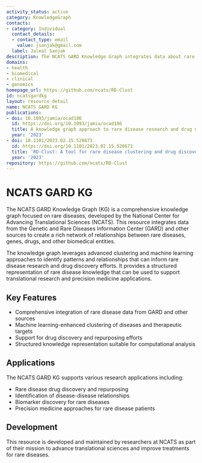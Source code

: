 ```yaml
---
activity_status: active
category: KnowledgeGraph
contacts:
- category: Individual
  contact_details:
  - contact_type: email
    value: jsanjak@gmail.com
  label: Jaleal Sanjak
description: The NCATS GARD Knowledge Graph integrates data about rare diseases, creating a comprehensive resource for rare disease research and drug discovery. It leverages clustering and machine learning approaches to identify relationships between rare diseases and potential therapeutic targets.
domains:
- health
- biomedical
- clinical
- genomics
homepage_url: https://github.com/ncats/RD-Clust
id: ncatsgardkg
layout: resource_detail
name: NCATS GARD KG
publications:
- doi: 10.1093/jamia/ocad186
  id: https://doi.org/10.1093/jamia/ocad186
  title: A knowledge graph approach to rare disease research and drug discovery
  year: '2023'
- doi: 10.1101/2023.02.15.528673
  id: https://doi.org/10.1101/2023.02.15.528673
  title: 'RD-Clust: A tool for rare disease clustering and drug discovery'
  year: '2023'
repository: https://github.com/ncats/RD-Clust
---
```


# NCATS GARD KG

The NCATS GARD Knowledge Graph (KG) is a comprehensive knowledge graph focused on rare diseases, developed by the National Center for Advancing Translational Sciences (NCATS). This resource integrates data from the Genetic and Rare Diseases Information Center (GARD) and other sources to create a rich network of relationships between rare diseases, genes, drugs, and other biomedical entities.

The knowledge graph leverages advanced clustering and machine learning approaches to identify patterns and relationships that can inform rare disease research and drug discovery efforts. It provides a structured representation of rare disease knowledge that can be used to support translational research and precision medicine applications.

## Key Features

- Comprehensive integration of rare disease data from GARD and other sources
- Machine learning-enhanced clustering of diseases and therapeutic targets
- Support for drug discovery and repurposing efforts
- Structured knowledge representation suitable for computational analysis

## Applications

The NCATS GARD KG supports various research applications including:
- Rare disease drug discovery and repurposing
- Identification of disease-disease relationships
- Biomarker discovery for rare diseases
- Precision medicine approaches for rare disease patients

## Development

This resource is developed and maintained by researchers at NCATS as part of their mission to advance translational sciences and improve treatments for rare diseases.